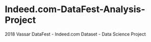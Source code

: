 # Indeed.com-DataFest-Analysis-Project
2018 Vassar DataFest - Indeed.com Dataset - Data Science Project
